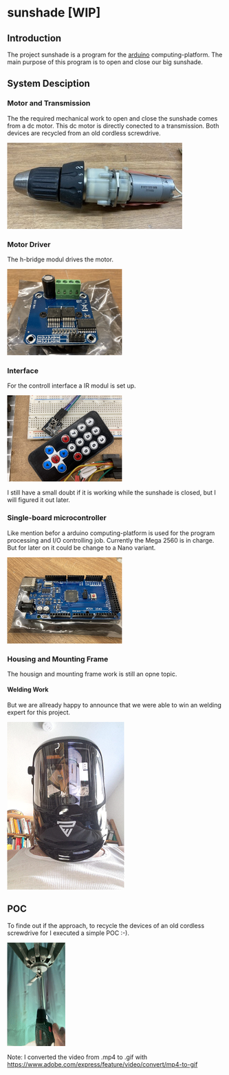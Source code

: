 # sunshade [WIP]
## Introduction
The project sunshade is a program for the [arduino](https://de.wikipedia.org/wiki/Arduino_(Plattform)) computing-platform.
The main purpose of this program is to open and close our big sunshade.
## System Desciption
### Motor and Transmission
The the required mechanical work to open and close the sunshade comes from a dc motor.
This dc motor is directly conected to a transmission.
Both devices are recycled from an old cordless screwdrive.

<img src="https://github.com/Aladim/sunshade/blob/main/doc/recycled-cordless-screwdrive.jpeg" height="200" title="welding expert">

### Motor Driver
The h-bridge modul drives the motor.

<img src="https://github.com/Aladim/sunshade/blob/main/doc/h-bridge-modul.jpeg" height="200" title="welding expert">

### Interface
For the controll interface a IR modul is set up.

<img src="https://github.com/Aladim/sunshade/blob/main/doc/ir-modul.jpeg" height="200" title="welding expert">

I still have a small doubt if it is working while the sunshade is closed, 
but I will figured it out later.
### Single-board microcontroller
Like mention befor a arduino computing-platform is used for the program processing and I/O controlling job.
Currently the Mega 2560 is in charge. But for later on it could be change to a Nano variant.

<img src="https://github.com/Aladim/sunshade/blob/main/doc/mega-2560.jpeg" height="200" title="welding expert">

### Housing and Mounting Frame
The housign and mounting frame work is still an opne topic.
#### Welding Work
But we are allready happy to announce that we were able to win an welding expert for this project.

<img src="https://github.com/Aladim/sunshade/blob/main/doc/welding-expert.png" title="welding expert">

## POC
To finde out if the approach, to recycle the devices of an old cordless screwdrive for I executed a simple POC :-).

![cordless-screwdrive_AdobeExpress](https://github.com/Aladim/sunshade/blob/main/doc/cordless-screwdrive.gif)

Note: I converted the video from .mp4 to .gif with https://www.adobe.com/express/feature/video/convert/mp4-to-gif
